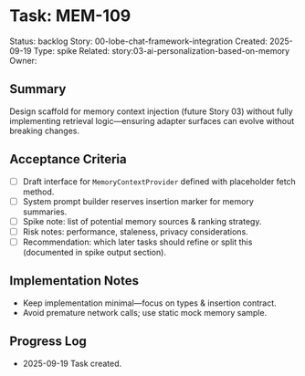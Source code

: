 # Task: MEM-109
Status: backlog
Story: 00-lobe-chat-framework-integration
Created: 2025-09-19
Type: spike
Related: story:03-ai-personalization-based-on-memory
Owner:

## Summary
Design scaffold for memory context injection (future Story 03) without fully implementing retrieval logic—ensuring adapter surfaces can evolve without breaking changes.

## Acceptance Criteria
- [ ] Draft interface for `MemoryContextProvider` defined with placeholder fetch method.
- [ ] System prompt builder reserves insertion marker for memory summaries.
- [ ] Spike note: list of potential memory sources & ranking strategy.
- [ ] Risk notes: performance, staleness, privacy considerations.
- [ ] Recommendation: which later tasks should refine or split this (documented in spike output section).

## Implementation Notes
- Keep implementation minimal—focus on types & insertion contract.
- Avoid premature network calls; use static mock memory sample.

## Progress Log
- 2025-09-19 Task created.
